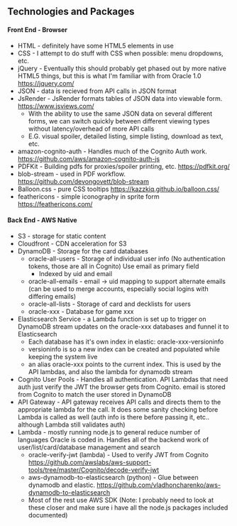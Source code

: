 ## Technologies and Packages

#### Front End - Browser

* HTML - definitely have some HTML5 elements in use
* CSS - I attempt to do stuff with CSS when possible: menu dropdowns, etc.
* jQuery - Eventually this should probably get phased out by more native HTML5 things, but this is what I'm familiar with from Oracle 1.0 https://jquery.com/
* JSON - data is recieved from API calls in JSON format
* JsRender - JsRender formats tables of JSON data into viewable form.  https://www.jsviews.com/
  * With the ability to use the same JSON data on several different forms, we can switch quickly between different viewing types without latency/overhead of more API calls
  * E.G.  visual spoiler, detailed listing, simple listing, download as text, etc.
* amazon-cognito-auth - Handles much of the Cognito Auth work.  https://github.com/aws/amazon-cognito-auth-js
* PDFKit - Building pdfs for proxies/spoiler printing, etc.  https://pdfkit.org/
* blob-stream - used in PDF workflow.  https://github.com/devongovett/blob-stream
* Balloon.css - pure CSS tooltips  https://kazzkiq.github.io/balloon.css/
* feathericons - simple iconography in sprite form  https://feathericons.com/

#### Back End - AWS Native

* S3 - storage for static content
* Cloudfront - CDN acceleration for S3
* DynamoDB - Storage for the card databases
  * oracle-all-users - Storage of individual user info (No authentication tokens, those are all in Cognito)  Use email as primary field
    * Indexed by uid and email
  * oracle-all-emails - email -> uid mapping to support alternate emails (can be used to merge accounts, especially social logins with differing emails)
  * oracle-all-lists - Storage of card and decklists for users
  * oracle-xxx - Database for game xxx
* Elasticsearch Service - a Lambda function is set up to trigger on DynamoDB stream updates on the oracle-xxx databases and funnel it to Elasticsearch
  * Each database has it's own index in elastic:  oracle-xxx-versioninfo
  * versioninfo is so a new index can be created and populated while keeping the system live
  * an alias oracle-xxx points to the current index.  This is used by the API lambdas, and also the lambda for dynamodb stream
* Cognito User Pools - Handles all authentication.   API Lambdas that need auth just verify the JWT the browser gets from Cognito.   email is stored from Cognito to match the user stored in DynamoDB
* API Gateway - API gateway receives API calls and directs them to the appropriate lambda for the call.  It does some sanity checking before Lambda is called as well (auth info is there before passing it, etc.. although Lambda still validates auth)
* Lambda - mostly running node.js to general reduce number of languages Oracle is coded in.  Handles all of the backend work of user/list/card/database management and search
  * oracle-verify-jwt (lambda) - Used to verify JWT from Cognito https://github.com/awslabs/aws-support-tools/tree/master/Cognito/decode-verify-jwt
  * aws-dynamodb-to-elasticsearch (python) - Glue between dynamodb and elastic.  https://github.com/vladhoncharenko/aws-dynamodb-to-elasticsearch
  * Most of the rest use AWS SDK   (Note: I probably need to look at these closer and make sure i have all the node.js packages included documented)

